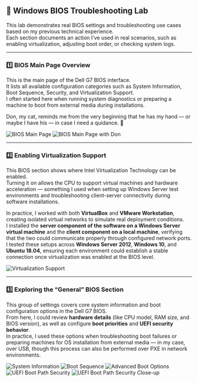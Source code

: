 ## 🧩 Windows BIOS Troubleshooting Lab

This lab demonstrates real BIOS settings and troubleshooting use cases based on my previous technical experience.  
Each section documents an action I’ve used in real scenarios, such as enabling virtualization, adjusting boot order, or checking system logs.

---

### 1️⃣ BIOS Main Page Overview
This is the main page of the Dell G7 BIOS interface.  
It lists all available configuration categories such as System Information, Boot Sequence, Security, and Virtualization Support.  
I often started here when running system diagnostics or preparing a machine to boot from external media during installations.  

Don, my cat, reminds me from the very beginning that he has my hand — or maybe I have his — in case I need a quidance. 🐾

![BIOS Main Page](images/20251023_192147.jpg)
![BIOS Main Page with Don](images/20251023_192511.jpg)

---

### 2️⃣ Enabling Virtualization Support
This BIOS section shows where Intel Virtualization Technology can be enabled.  
Turning it on allows the CPU to support virtual machines and hardware acceleration — something I used when setting up Windows Server test environments and troubleshooting client-server connectivity during software installations.  

In practice, I worked with both **VirtualBox** and **VMware Workstation**, creating isolated virtual networks to simulate real deployment conditions.  
I installed the **server component of the software on a Windows Server virtual machine** and the **client component on a local machine**, verifying that the two could communicate properly through configured network ports.  
I tested these setups across **Windows Server 2012**, **Windows 10**, and **Ubuntu 18.04**, ensuring each environment could establish a stable connection once virtualization was enabled at the BIOS level.

![Virtualization Support](images/20251023_193056.jpg)

---

### 3️⃣ Exploring the “General” BIOS Section
This group of settings covers core system information and boot configuration options in the Dell G7 BIOS.  
From here, I could review **hardware details** (like CPU model, RAM size, and BIOS version), as well as configure **boot priorities** and **UEFI security behavior**.  
In practice, I used these options when troubleshooting boot failures or preparing machines for OS installation from external media — in my case, over USB, though this process can also be performed over PXE in network environments.

![System Information](images/20251023_193901.jpg)
![Boot Sequence](images/20251023_193929.jpg)
![Advanced Boot Options](images/20251023_194043.jpg)
![UEFI Boot Path Security](images/20251023_194051.jpg)
![UEFI Boot Path Security Close-up](images/20251023_194053.jpg)
